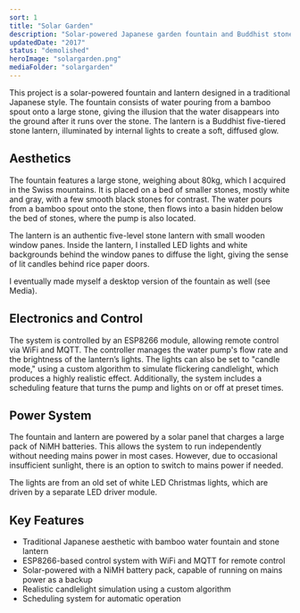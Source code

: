 ```yaml
---
sort: 1
title: "Solar Garden"
description: "Solar-powered Japanese garden fountain and Buddhist stone lantern with WiFi control"
updatedDate: "2017"
status: "demolished"
heroImage: "solargarden.png"
mediaFolder: "solargarden"
---
```


This project is a solar-powered fountain and lantern designed in a traditional Japanese style. The fountain
consists of water pouring from a bamboo spout onto a large stone, giving the illusion that the water disappears
into the ground after it runs over the stone. The lantern is a Buddhist five-tiered stone lantern, illuminated by internal lights to create a soft,
diffused glow.

## Aesthetics
The fountain features a large stone, weighing about 80kg, which I acquired in the Swiss mountains. It is placed on a
bed of smaller stones, mostly white and gray, with a few smooth black stones for contrast. The water pours from
a bamboo spout onto the stone, then flows into a basin hidden below the bed of stones, where the pump is also located.

The lantern is an authentic five-level stone lantern with small wooden window panes. Inside the lantern, I
installed LED lights and white backgrounds behind the window panes to diffuse the light, giving the sense of lit candles behind rice paper doors.

I eventually made myself a desktop version of the fountain as well (see Media).

## Electronics and Control
The system is controlled by an ESP8266 module, allowing remote control via WiFi and MQTT. The controller manages
the water pump's flow rate and the brightness of the lantern’s lights. The lights can also be set to "candle
mode," using a custom algorithm to simulate flickering candlelight, which produces a highly realistic effect.
Additionally, the system includes a scheduling feature that turns the pump and lights on or off at preset times.

## Power System
The fountain and lantern are powered by a solar panel that charges a large pack of NiMH batteries. This allows
the system to run independently without needing mains power in most cases. However, due to occasional
insufficient sunlight, there is an option to switch to mains power if needed.

The lights are from an old set of white LED Christmas lights, which are driven by a separate LED driver module.

## Key Features
  * Traditional Japanese aesthetic with bamboo water fountain and stone lantern
  * ESP8266-based control system with WiFi and MQTT for remote control
  * Solar-powered with a NiMH battery pack, capable of running on mains power as a backup
  * Realistic candlelight simulation using a custom algorithm
  * Scheduling system for automatic operation